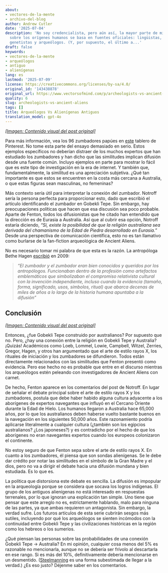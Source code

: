 ```yaml
---
about:
- vectores-de-la-mente
- archivo-del-blog
author: Andrew Cutler
date: '2025-07-04'
description: 'No soy credencialista, pero aún así, la mayor parte de mi investigación
  sobre los orígenes humanos se basa en fuentes oficiales: lingüistas, mitólogos comparativos,
  genetistas y arqueólogos. (Y, por supuesto, el último a...'
draft: false
keywords:
- vectores-de-la-mente
- arqueólogos
- antiguo
- alienígenas
lang: es
lastmod: '2025-07-09'
license: https://creativecommons.org/licenses/by-sa/4.0/
original_id: '143438878'
original_url: https://www.vectorsofmind.com/p/archeologists-vs-ancient-aliens
quality: 6
slug: archeologists-vs-ancient-aliens
tags: []
title: Arqueólogos Vs Alienígenas Antiguos
translation_model: gpt-4o
---
```


[*[Imagen: Contenido visual del post original]*](https://substackcdn.com/image/fetch/$s_!eUGo!,f_auto,q_auto:good,fl_progressive:steep/https%3A%2F%2Fsubstack-post-media.s3.amazonaws.com%2Fpublic%2Fimages%2F313533c8-165b-4b84-9997-79ae005eb5bc_1200x1000.png)

Para más información, vea los 96 zumbadores papúes en [este](https://www.pinterest.com.mx/hamson3385/papuan-gulf-gope-boards-new-guinea-oceanic-art/) tablero de Pinterest. No tome esta parte del ensayo demasiado en serio. Estos ejemplos específicos no deberían distraer de los muchos expertos que han estudiado los zumbadores y han dicho que las similitudes implican difusión desde una fuente común. Incluyo ejemplos en parte para mostrar lo fácil que es este tipo de investigación en la era de internet. Y también que, fundamentalmente, la similitud es una apreciación subjetiva. ¿Qué tan importante es que estos se encuentren en la costa más cercana a Australia, o que estas figuras sean masculinas, no femeninas?

Más contexto sería útil para interpretar la conexión del zumbador. Notroff sería la persona perfecta para proporcionar esto, dado que escribió el artículo identificando el zumbador en Gobekli Tepe. Sin embargo, hay preocupaciones políticas que hacen que esa discusión sea poco probable. Aparte de Fenton, todos los difusionistas que he citado han entendido que la dirección es de Eurasia a Australia. Así que al cubrir esa opción, Notroff estaría diciendo, _“Sí, existe la posibilidad de que la religión australiana sea derivada del chamanismo de la Edad de Piedra desarrollado en Eurasia.”_ Desde una perspectiva de comunicación científica, esto no es tan llamativo como burlarse de la fan-fiction arqueológica de Ancient Aliens.

No es necesario tomar mi palabra de que esta es la razón. La antropóloga Bethe Hagen [escribió](https://www.vortexmaps.com/bethe-hagens/bethe-hagens-spin-creative-consciousness.php) en 2009:

> _“El zumbador y el zumbador eran bien conocidos y queridos por los antropólogos. Funcionaban dentro de la profesión como artefactos emblemáticos que simbolizaban el compromiso relativista cultural con la invención independiente, incluso cuando la evidencia (tamaño, forma, significado, usos, símbolos, ritual) que abarca decenas de miles de años a lo largo de la historia humana apuntaba a la difusión”_

## Conclusión

[*[Imagen: Contenido visual del post original]*](https://substackcdn.com/image/fetch/$s_!4tto!,f_auto,q_auto:good,fl_progressive:steep/https%3A%2F%2Fsubstack-post-media.s3.amazonaws.com%2Fpublic%2Fimages%2Ff538963e-a9d4-4bcd-bc39-1d644f4f0302_1600x1600.png)

Entonces, ¿fue Gobekli Tepe construido por australianos? Por supuesto que no. Pero, ¿hay una conexión entre la religión en Gobekli Tepe y Australia? ¡Quizás! Académicos como Loeb, Lommel, Lowie, Campbell, Witzel, Zerries, Gregor, Hagen, y otros han argumentado que el arte de estilo rayos X, los rituales de iniciación y los zumbadores se difundieron. Todos están directamente relacionados con las similitudes que Fenton presentó como evidencia. Pero ese hecho no es probable que entre en el discurso mientras los arqueólogos estén peleando con investigadores de Ancient Aliens con carnet.

De hecho, Fenton aparece en los comentarios del post de Notroff. En lugar de señalar el debate principal sobre el arte de estilo rayos X y los zumbadores, postula que debe haber habido alguna cultura adyacente a los aborígenes de expertos navegantes que influyó en el Cercano Oriente durante la Edad de Hielo. Los humanos llegaron a Australia hace 65,000 años, por lo que los australianos deben haberse vuelto bastante buenos en la navegación en los siguientes 50,000 años. Este razonamiento podría aplicarse literalmente a cualquier cultura (¿también son los egipcios australianos? ¿Los japoneses?) y es contradicho por el hecho de que los aborígenes no eran navegantes expertos cuando los europeos colonizaron el continente.

No estoy seguro de que Fenton sepa sobre el arte de estilo rayos X. En cuanto a los zumbadores, él piensa que son sondas alienígenas. Se le debe dar crédito por notar las similitudes en el símbolo de la Gran Madre y el dios, pero no va a dirigir el debate hacia una difusión mundana y bien estudiada. Es lo que es.

La política que distorsiona este debate es sencilla. La difusión es impopular en la arqueología porque se considera que socava los logros indígenas. El grupo de los antiguos alienígenas no está interesado en respuestas terrenales, por lo que ignoran una explicación tan simple. Uno tiene que pensar que este arreglo no es, estrictamente hablando, malo para ninguna de las partes, ya que ambas requieren un antagonista. Sin embargo, la verdad sufre. Los futuros artículos de esta serie cubrirán sesgos más sutiles, incluyendo por qué los arqueólogos se sienten incómodos con la continuidad entre Gobekli Tepe y las civilizaciones históricas en la región como los hebreos o los sumerios.

¿Qué piensan las personas sobre las probabilidades de una conexión Gobekli Tepe → Australia? En mi opinión, cualquier cosa menos del 5% es razonable no mencionarla, aunque no se debería ser frívolo al descartarla en ese rango. Si es más del 10%, definitivamente debería mencionarse en un desmentido. ([Steelmanning](https://www.lesswrong.com/tag/steelmanning) es una forma subestimada de llegar a la verdad.) ¿Es eso justo? Déjenme saber en los comentarios.

[^1]: El artículo original es difícil de encontrar. Está reproducido en este blog (enlace de Wayback Machine), aparte de las figuras. Leí el original obteniendo una suscripción de prueba a Scribd.

[^2]: Sorprendente porque está argumentando que los mitos de creación del Dreamtime comparten una raíz común con los mitos de creación euroasiáticos de hace 100-160 mil años. Si el arte asociado con las figuras del Dreamtime tiene influencias externas significativas en los últimos 10,000 años, ¿por qué no los mitos de creación en general? La Serpiente Arcoíris tampoco está evidenciada antes del Holoceno.

[^3]: Das Schwirrholz. Untersuchung über die Verbreitung und Bedeutung der Schwirren i’m Kult. 1942, ZerriesO en inglés: The Bullroarer. Study on the Distribution and Significance of Buzzers in Cults. Desafortunadamente, no puedo encontrar una traducción o incluso una copia digital en la que pueda usar chatGPT.

[^4]: “Sin duda, los Arquitectos de Gobleki Tepe eran de inteligencia y cultura superior. Según Andrew Collins y Graham Hancock, los Arquitectos eran posiblemente los Denisovanos, una especie híbrida de humanoides gigantes ahora extinta de tamaño e inteligencia superior. En esta visión, los constructores de Gobleki Tepe pueden haber sido los sobrevivientes del gran diluvio, quienes establecieron Gobleki Tepe para preservar y transmitir el conocimiento y la cultura anteriores al diluvio. La Teoría de los Antiguos Astronautas de Sitchin también sugeriría que Gobekli Tepe fue un sitio establecido por los Anunnaki Antiguos Aliens después del diluvio como un medio para preservar el conocimiento anterior al diluvio.”

[^5]: “Teniendo en cuenta la iconografía feroz y mortal de los recintos de Göbekli Tepe, los ritos de iniciación masculina que incluyen la caza de animales feroces y el descenso simbólico a otro mundo (especialmente si los recintos realmente estaban techados), la muerte simbólica y el renacimiento como un iniciado podrían haber sido uno de los propósitos de los rituales en Göbekli Tepe.”